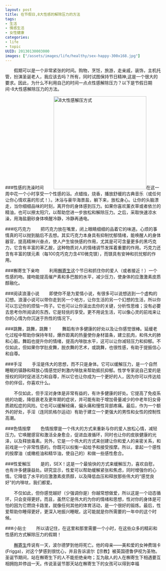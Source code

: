 ```yaml
---
layout: post
title: 在节假日,8大性感的解除压力的方法
tags: 
- 生活
- 情感生活
- 女性健康
categories:
- life
- topic
UUID: 20130130003000
images: ["/assets/images/life/healthy/sex-happy-300x168.jpg"]
---
```


   　　假期可以是一个非常紧张的时间。购物，烹饪，旅游，走亲戚，装饰，主机托管，扮演圣诞老人，我应该去吗？所有，同时试图保持节日精神,这是一个很大的要求。因此，为什么不利用自己的时间一点点性感解除压力？以下是节假日期间-8大性感解除压力的方法。

###性感的洗澡时间
　　<a href="{{site.static_url}}/assets/images/life/healthy/sex-happy-300x168.jpg" alt="8大性感解压方式" rel="prettyPhoto[{{site.UUID}}]"><img src="{{site.static_url}}/assets/images/life/healthy/sex-happy-300x168.jpg" width="300" class="img-right" alt="8大性感解压方式" /></a>在这一周中花一个小时享受一个性感的浴。点蜡烛，烧香，播放舒缓的古典音乐（或任何让你心情欢喜的形式！）。沐浴与豪华海景盐，躺下来，放松身心。让你的头脑漂走，当你细细品味的时刻，离开你的身体感到压力。如果你喜欢薰衣草或者依兰的精油，也可以擦太阳穴，以帮助您进一步放松和解除压力。之后，采取快速凉水澡，用海盐磨砂身体唤醒冷静，冷静再通电。


###吃巧克力
　　把巧克力放在嘴里，闭上眼睛细细的品着它的味道。心烦的事情真的可以抛到脑后不去想。其实巧克力本身具有抑制忧郁情绪，能唤醒人的身体器官，提高精神兴奋点，使人产生愉快感的作用，尤其是可可含量更多的黑巧克力，它含有丰富的苯乙胺，这种物质对人的情绪调节发挥着重要的作用。巧克力还含有丰富的镁元素（每100克巧克力含410微克镁），而镁具有安神和抗忧郁的作用。

###槲寄生下亲吻
　　利用<a href="http://www.tuanpower.com/forum.php?mod=viewthread&tid=29996" alt="槲寄生" target="_bank">槲寄生</a>这个节日和抓住你的爱人（或者接近！）一个性感的吻。接吻能提高催产素和多巴胺的水平，减少压力，使身体的应激激素皮质醇融化。

###阅读浪漫小说
　　即使你不是为爱情小说，有很多可以说想逃到一个虚构的幻想。浪漫小说可以带你走到另一个地方，让你生活的另一个幻想的生活，所以你可以忘记你的烦恼一阵子。它也可以让你滚出去你的关键，分析性思维；没有必要去思考你所阅读的东西，它是轻佻的享受。更不用说生活，可以像心灵的前戏来让你的心情为你沉迷于热性的情况下。

###跳舞，跳舞，跳舞！
　　舞蹈有许多健康的好处以及让你感觉很棒。延缓老化过程中帮助你保持年轻，爆炸距离的热量使你身材苗条，建立肌肉，和伟大的肺和心脏。舞蹈也提升你的情绪，提高内啡肽水平，这可以让你减轻压力和抑郁。不仅如此，但如果你学肚皮舞，脱衣舞的艺术，或跳舞，也很性感，有助于提振信心和自尊。

###手淫
　　手淫是伟大的思想，而不只是身体。它可以缓解压力，是一个自然睡眠的镇静和释放心情感觉好刺激内啡肽来帮助抵抗抑郁。性学专家说自己爱的是授权的同时促进活力和自尊，所以它也让你成为一个更好的人，因为你可以传达给你的伴侣，你喜欢什么。

　　不仅如此，但手淫对身体是非常有益的，有许多健康的好处。它提高了免疫系统的功能，降低衰老及更年期的症状，并可能有助于增加骨量减少的中老年妇女骨质疏松症的风险。它也可以缓解经痛，偏头痛和慢性背部疼痛。最后，作为一个额外的好处，手淫（连同凯格尔运动）有助于建立一个更强大的男性和女性的控制性高潮。

###色情按摩
　　色情按摩是一个伟大的方式来重新与你的爱人放松心情，减轻压力。它唤醒感官和激活全身愈合，促进血液循环，同时也让你的皮肤健康的光泽，以及释放毒素。另外，它是一个伟大的方式来创建让你和爱人的亲密关系，和前戏是一个非常性感的。你既可以权衡一起给予和接受按摩。所以，拿起一个感性的按摩油（或橄榄油和精华油，使自己的）和做一些感性愈合。

###性爱解压
　　是的，SEX！这是一个最愉快的方式来缓解压力，喜欢自慰，也有许多健康益处。研究显示，性爱可以帮助缓解紧张和焦虑，同时增强你的心情。它降低了水平的应激激素皮质醇，以及降低血压和释放那些伟大的“感觉良好”的内啡呔，我们都爱。

　　不仅如此，但你感觉越好（少强调你是）你越常想做爱，所以这是一个动态循环，只会变得更好。而且，虽然它是伟大的为你的情绪和思想，性对你的身体是可怕的因为它燃烧卡路里，就像任何其他的体育活动，是一个很好的锻炼。最后，性爱帮助你睡得更好，更深入地振兴睡眠，这可能就是你所需要的一年中的这个时候。

###小贴士
　　所以请记住，在这里和那里需要一个小时，在这些众多的精彩和性感的方式解除压力的假期！

　　<a href="http://www.tuanpower.com/forum.php?mod=viewthread&tid=29996" alt="槲寄生" target="_bank">槲寄生</a>传说有一天，波尔德梦到他将死亡。他的母亲——美和爱的女神费瑞卡(Frigga)，对这个梦感到很忧心，并且告诉波尔【宗教】被英国德鲁伊视为圣物。圣诞节期间，站在槲寄生下的人不能拒绝亲吻；互为敌人的人在槲寄生下相遇要互相拥抱并停战一天。传说圣诞节那天站在槲寄生下的女孩可以得到幸福
    
